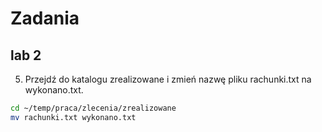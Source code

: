 # Zadania

## lab 2

5. Przejdź do katalogu zrealizowane i zmień nazwę pliku rachunki.txt na wykonano.txt. 

```sh
cd ~/temp/praca/zlecenia/zrealizowane
mv rachunki.txt wykonano.txt
```
